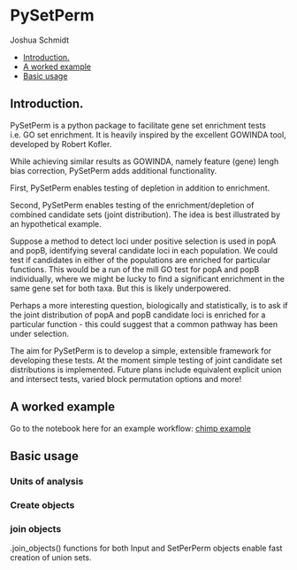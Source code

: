 PySetPerm
================
Joshua Schmidt

-   [Introduction.](#introduction)
-   [A worked example](#a-worked-example)
-   [Basic usage](#basic-usage)
## Introduction.

PySetPerm is a python package to facilitate gene set enrichment tests
i.e. GO set enrichment. It is heavily inspired by the excellent GOWINDA
tool, developed by Robert Kofler.

While achieving similar results as GOWINDA, namely feature (gene) lengh
bias correction, PySetPerm adds additional functionality.

First, PySetPerm enables testing of depletion in addition to enrichment.

Second, PySetPerm enables testing of the enrichment/depletion of
combined candidate sets (joint distribution). The idea is best
illustrated by an hypothetical example.

Suppose a method to detect loci under positive selection is used in popA
and popB, identifying several candidate loci in each population. We
could test if candidates in either of the populations are enriched for
particular functions. This would be a run of the mill GO test for popA and popB
individually, where we might be lucky to find a significant enrichment in the
same gene set for both taxa. But this is likely underpowered.

Perhaps a more interesting question, biologically and statistically, is to
ask if the joint distribution of popA and popB candidate loci is
enriched for a particular function - this could suggest that a common
pathway has been under selection.

The aim for PySetPerm is to develop a simple, extensible framework for
developing these tests. At the moment simple testing of joint candidate
set distributions is implemented. Future plans include equivalent
explicit union and intersect tests, varied block permutation options and
more!

## A worked example
Go to the notebook here for an example workflow: [chimp example](/test_anlaysis.ipynb)


## Basic usage

### Units of analysis

### Create objects

### join objects
.join\_objects() functions for both Input and SetPerPerm objects enable
fast creation of union sets.


